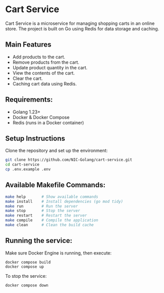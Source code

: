 # Cart Service
Cart Service is a microservice for managing shopping carts in an online store. The project is built on Go using Redis for data storage and caching.

## Main Features
- Add products to the cart.
- Remove products from the cart.
- Update product quantity in the cart.
- View the contents of the cart.
- Clear the cart.
- Caching cart data using Redis.

## Requirements:
- Golang 1.23+
- Docker & Docker Compose
- Redis (runs in a Docker container)  

## Setup Instructions  

Clone the repository and set up the environment:  

```sh
git clone https://github.com/NIC-Golang/cart-service.git
cd cart-service
cp .env.example .env
```
## Available Makefile Commands:
```sh
make help       # Show available commands  
make install    # Install dependencies (go mod tidy)  
make run        # Run the server  
make stop       # Stop the server  
make restart    # Restart the server  
make compile    # Compile the application  
make clean      # Clean the build cache  
```

## Running the service:
Make sure Docker Engine is running, then execute:
```
docker compose build
docker compose up
```
To stop the service:
```
docker compose down
```
